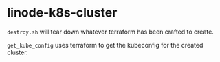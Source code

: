 # linode-k8s-cluster

`destroy.sh` will tear down whatever terraform has been crafted to create.

`get_kube_config` uses terraform to get the kubeconfig for the created cluster.